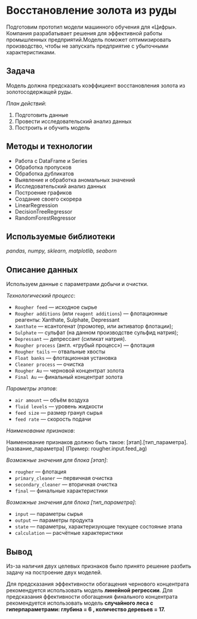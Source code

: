 # Восстановление золота из руды
Подготовим прототип модели машинного обучения для «Цифры». Компания разрабатывает решения для эффективной работы промышленных предприятий.Модель поможет оптимизировать производство, чтобы не запускать предприятие с убыточными характеристиками.

## Задача
Модель должна предсказать коэффициент восстановления золота из золотосодержащей руды.

*План действий*:
1. Подготовить данные
2. Провести исследовательский анализ данных
3. Построить и обучить модель

## Методы и технологии
- Работа с DataFrame и Series
- Обработка пропусков
- Обработка дубликатов
- Выявление и обработка аномальных значений
- Исследовательский анализ данных
- Построение графиков
- Создание своего скорера 
- LinearRegression
- DecisionTreeRegressor
- RandomForestRegressor

## Используемые библиотеки
*pandas, numpy, sklearn, matplotlib, seaborn*

## Описание данных
Используем данные с параметрами добычи и очистки.

*Технологический процесс*:
- `Rougher feed` — исходное сырье
- `Rougher additions` (или `reagent additions`) — флотационные реагенты: Xanthate, Sulphate, Depressant
- `Xanthate` — ксантогенат (промотер, или активатор флотации);
- `Sulphate` — сульфат (на данном производстве сульфид натрия);
- `Depressant` — депрессант (силикат натрия).
- `Rougher process` (англ. «грубый процесс») — флотация
- `Rougher tails` — отвальные хвосты
- `Float banks` — флотационная установка
- `Cleaner process` — очистка
- `Rougher Au` — черновой концентрат золота
- `Final Au` — финальный концентрат золота

*Параметры этапов*:
- `air amount` — объём воздуха
- `fluid levels` — уровень жидкости
- `feed size` — размер гранул сырья
- `feed rate` — скорость подачи

*Наименование признаков*:

Наименование признаков должно быть такое:
[этап].[тип_параметра].[название_параметра]
(Пример: rougher.input.feed_ag)

*Возможные значения для блока [этап]*:
- `rougher` — флотация
- `primary_cleaner` — первичная очистка
- `secondary_cleaner` — вторичная очистка
- `final` — финальные характеристики

*Возможные значения для блока [тип_параметра]*:
- `input` — параметры сырья
- `output` — параметры продукта
- `state` — параметры, характеризующие текущее состояние этапа
- `calculation` — расчётные характеристики

## Вывод
Из-за наличия двух целевых признаков было принято решение разбить задачу на построение двух моделей.

Для предсказания эффективности обогащения чернового концентрата рекомендуется использовать модель **линейной регрессии**.
Для предсказания ффективности обогащения финального концентрата рекомендуется использовать модель **случайного леса с гиперпараметрами: глубина = 6 , количество деревьев = 17.**

